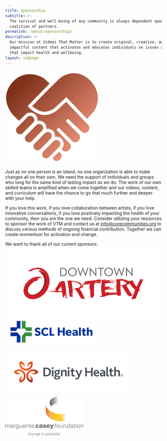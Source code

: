 ```yaml
---
title: Sponsorship
subtitle: >-
  The survival and well-being of any community is always dependent upon a
  coalition of partners.
permalink: /about/sponsorship/
description: >-
  Our mission at Videos That Matter is to create original, creative, and
  impactful content that activates and educates individuals on issues and values
  that impact health and wellbeing.
layout: subpage
---
```



![](/assets/images/sponsorship.png)

Just as no one person is an island, no one organization is able to make changes all on their own. We need the support of individuals and groups who long for the same kind of lasting impact as we do. The work of our own skilled teams is amplified when we come together and our videos, content, and curriculum will have the chance to go that much further and deeper with your help.

If you love this work, if you love collaboration between artists, if you love innovative conversations, if you love positively impacting the health of your community, then you are the one we need. Consider utilizing your resources to sponsor the work of VTM and contact us at info@corecommunities.org to discuss various methods of ongoing financial contribution. Together we can create momentum for activation and change.

We want to thank all of our current sponsors:

![](/assets/images/versions/downtown-artery---x----724-300x---.png)![](/assets/images/versions/scl-health---x----1024-198x---.jpg)

![](/assets/images/versions/dignity-health-logo---x----405-124x---.png)

![](/assets/images/versions/marguerite-casey-foundation-logo---x----251-126x---.png)